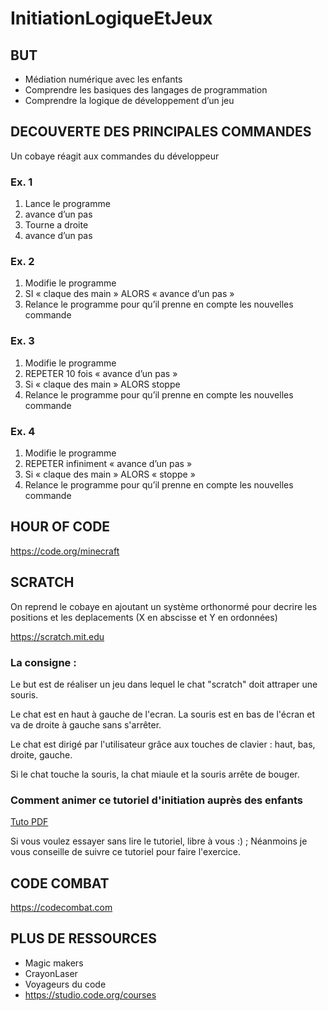 # InitiationLogiqueEtJeux

## BUT

* Médiation numérique avec les enfants
* Comprendre les basiques des langages de programmation
* Comprendre la logique de développement d’un jeu


## DECOUVERTE DES PRINCIPALES COMMANDES

Un cobaye réagit aux commandes du développeur

### Ex. 1

1. Lance le programme
2. avance d’un pas
3. Tourne a droite
4. avance d’un pas

### Ex. 2

1. Modifie le programme
2. SI « claque des main » ALORS « avance d’un pas »
3. Relance le programme pour qu’il prenne en compte les nouvelles commande

### Ex. 3

1. Modifie le programme
2. REPETER 10 fois « avance d’un pas »
3. Si « claque des main » ALORS stoppe
4. Relance le programme pour qu’il prenne en compte les nouvelles commande

### Ex. 4

1. Modifie le programme
2. REPETER infiniment « avance d’un pas » 
3. Si « claque des main » ALORS « stoppe »
4. Relance le programme pour qu’il prenne en compte les nouvelles commande

## HOUR OF CODE

https://code.org/minecraft

## SCRATCH

On reprend le cobaye en ajoutant un système orthonormé pour decrire les positions et les deplacements (X en abscisse et Y en ordonnées)

https://scratch.mit.edu

### La consigne : 

Le but est de réaliser un jeu dans lequel le chat "scratch" doit attraper une souris.

Le chat est en haut à gauche de l'ecran. La souris est en bas de l'écran et va de droite à gauche sans s'arrêter.

Le chat est dirigé par l'utilisateur grâce aux touches de clavier : haut, bas, droite, gauche.

Si le chat touche la souris, la chat miaule et la souris arrête de bouger.

### Comment animer ce tutoriel d'initiation auprès des enfants

[Tuto PDF](./initiation-programmation-coder-scratch.pdf)

Si vous voulez essayer sans lire le tutoriel, libre à vous :) ; Néanmoins je vous conseille de suivre ce tutoriel pour faire l'exercice.

## CODE COMBAT

https://codecombat.com

## PLUS DE RESSOURCES

* Magic makers
* CrayonLaser
* Voyageurs du code
* https://studio.code.org/courses
